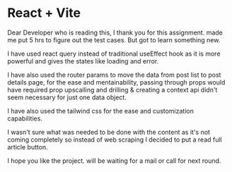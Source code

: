 # React + Vite

Dear Developer who is reading this, I thank you for this assignment. made me put 5 hrs to figure out the test cases. But got to learn something new.

I have used react query instead of traditional useEffect hook as it is more powerful and gives the states like loading and error.

I have also used the router params to move the data from post list to post details page, for the ease and mentainability, passing through props would have required prop upscalling and drilling & creating a context api didn't seem necessary for just one data object.

I have also used the tailwind css for the ease and customization capabilities.

I wasn't sure what was needed to be done with the content as it's not coming completely so instead of web scraping I decided to put a read full article button. 


I hope you like the project. will be waiting for a mail or call for next round.